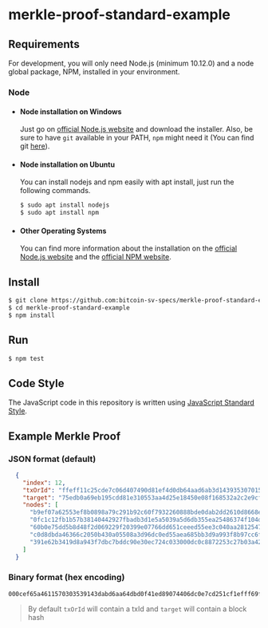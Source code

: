 # merkle-proof-standard-example

## Requirements

For development, you will only need Node.js (minimum 10.12.0) and a node global package, NPM, installed in your environment.

### Node

- #### Node installation on Windows

  Just go on [official Node.js website](https://nodejs.org/) and download the installer.
Also, be sure to have `git` available in your PATH, `npm` might need it (You can find git [here](https://git-scm.com/)).

- #### Node installation on Ubuntu

  You can install nodejs and npm easily with apt install, just run the following commands.

    ```sh
    $ sudo apt install nodejs
    $ sudo apt install npm
    ```

- #### Other Operating Systems

  You can find more information about the installation on the [official Node.js website](https://nodejs.org/) and the [official NPM website](https://npmjs.org/).

## Install

```sh
$ git clone https://github.com:bitcoin-sv-specs/merkle-proof-standard-example.git
$ cd merkle-proof-standard-example
$ npm install
```

## Run

```sh
$ npm test
```

## Code Style

The JavaScript code in this repository is written using [JavaScript Standard Style](https://standardjs.com/).

## Example Merkle Proof

### JSON format (default)

```json
  {
    "index": 12,
    "txOrId": "ffeff11c25cde7c06d407490d81ef4d0db64aad6ab3d14393530701561a465ef",
    "target": "75edb0a69eb195cdd81e310553aa4d25e18450e08f168532a2c2e9cf447bf169",
    "nodes": [
      "b9ef07a62553ef8b0898a79c291b92c60f7932260888bde0dab2dd2610d8668e",
      "0fc1c12fb1b57b38140442927fbadb3d1e5a5039a5d6db355ea25486374f104d",
      "60b0e75dd5b8d48f2d069229f20399e07766dd651ceeed55ee3c040aa2812547",
      "c0d8dbda46366c2050b430a05508a3d96dc0ed55aea685bb3d9a993f8b97cc6f",
      "391e62b3419d8a943f7dbc7bddc90e30ec724c033000dc0c8872253c27b03a42"
    ]
  }
```

### Binary format (hex encoding)

```hex
000cef65a4611570303539143dabd6aa64dbd0f41ed89074406dc0e7cd251cf1efff69f17b44cfe9c2a23285168fe05084e1254daa5305311ed8cd95b19ea6b0ed7505008e66d81026ddb2dae0bd88082632790fc6921b299ca798088bef5325a607efb9004d104f378654a25e35dbd6a539505a1e3ddbba7f92420414387bb5b12fc1c10f00472581a20a043cee55edee1c65dd6677e09903f22992062d8fd4b8d55de7b060006fcc978b3f999a3dbb85a6ae55edc06dd9a30855a030b450206c3646dadbd8c000423ab0273c2572880cdc0030034c72ec300ec9dd7bbc7d3f948a9d41b3621e39
```

> By default `txOrId` will contain a txId and `target` will contain a block hash
